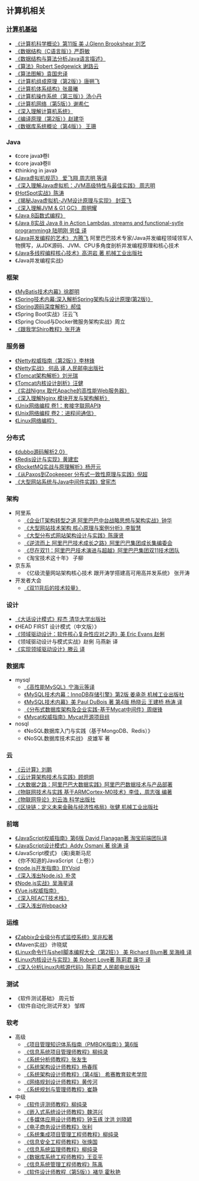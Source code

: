 ## 计算机相关

### [计算机基础](/99-book/notes/00-base/README.md)
* [《计算机科学概论》第11版 美 J.Glenn Brookshear 刘艺](/99-book/notes/00-base/计算机科学概论.md)
* [《数据结构（C语言版）》严蔚敏](/99-book/notes/00-base/数据结构.md)
* [《数据结构与算法分析Java语言描述》](/99-book/notes/00-base/数据结构与算法分析Java语言描述.md)
* [《算法》Robert Sedgewick 谢路云](/99-book/notes/00-base/算法.md)
* [《算法图解》袁国忠译](/99-book/notes/00-base/算法图解.md)
* [《计算机组成原理（第2版）》唐朔飞](/99-book/notes/00-base/计算机组成原理.md)
* [《计算机体系结构》张晨曦](/99-book/notes/00-base/计算机体系结构.md)
* [《计算机操作系统（第三版）》汤小丹](/99-book/notes/00-base/计算机操作系统.md)
* [《计算机网络（第5版）》谢希仁](/99-book/notes/00-base/计算机网络.md)
* [《深入理解计算机系统》](/99-book/notes/00-base/深入理解计算机系统.md)
* [《编译原理（第2版）》赵建华](/99-book/notes/00-base/编译原理.md)
* [《数据库系统概论（第4版）》 王珊](/99-book/notes/00-base/数据库系统概论.md)

### Java
* 《core java》卷I
* 《core java》卷II
* 《thinking in java》
* [《Java虚拟机规范》 爱飞翔 周志明 等译](/99-book/notes/10-java/Java虚拟机规范.md)
* [《深入理解Java虚拟机：JVM高级特性与最佳实践》 周志明](/99-book/notes/10-java/深入理解Java虚拟机.md)
* [《HotSpot实战》陈涛](/99-book/notes/10-java/HotSpot实战.md)
* [《揭秘Java虚拟机-JVM设计原理与实现》 封亚飞](/99-book/notes/10-java/揭秘Java虚拟机.md)
* [《深入理解JVM & G1 GC》 周明耀](/99-book/notes/10-java/深入理解JVM&G1GC.md)
* [《Java 8函数式编程》](/99-book/notes/10-java/Java%208函数式编程.md)
* [《Java 8实战 Java 8 in Action Lambdas, streams and functional-sytle programming》 陆明刚 劳佳 译](/99-book/notes/10-java/Java%208实战.md)
* [《Java并发编程的艺术》 方腾飞](/99-book/notes/10-java/Java并发编程的艺术.md) 阿里巴巴技术专家/Java并发编程领域领军人物撰写，从JDK源码、JVM、CPU多角度剖析并发编程原理和核心技术
* [《Java多线程编程核心技术》高洪岩 著 机械工业出版社](/99-book/notes/10-java/Java多线程编程核心技术.md)
* 《Java并发编程实战》

### 框架
* [《MyBatis技术内幕》徐郡明](/99-book/notes/20-framework/Mybatis技术内幕.md)
* [《Spring技术内幕:深入解析Spring架构与设计原理(第2版)》](/99-book/notes/20-framework/Spring技术内幕(2).md)
* [《Spring源码深度解析》郝佳](/99-book/notes/20-framework/Spring源码深度解析.md)
* 《Spring Boot实战》汪云飞
* 《Spring Cloud与Docker微服务架构实战》周立
* [《跟我学Shiro教程》张开涛](/99-book/notes/20-framework/跟我学Shiro教程.md)

### 服务器
* [《Netty权威指南（第2版）》李林锋](/99-book/notes/21-server/Netty权威指南.md)
* [《Netty实战》 何品 译 人民邮电出版社](/99-book/notes/21-server/Netty实战.md)
* [《Tomcat架构解析》刘光瑞](/99-book/notes/21-server/Tomcat架构解析.md)
* [《Tomcat内核设计剖析》汪健](/99-book/notes/21-server/Tomcat内核设计剖析.md)
* [《实战Nignx 取代Apache的高性能Web服务器》](/99-book/notes/21-server/实战Nignx.md)
* [《深入理解Nginx 模块开发与架构解析》](/99-book/notes/21-server/深入理解Nginx.md)
* [《Unix网络编程 卷1：套接字联网API》](/99-book/notes/21-server/Unix网络编程%20卷1：套接字联网API.md)
* [《Unix网络编程 卷2：进程间通信》](/99-book/notes/21-server/Unix网络编程%20卷2：进程间通信.md)
* [《Linux网络编程》](/99-book/notes/21-server/Linux网络编程.md)

### 分布式
* [《dubbo源码解析2.0》](/99-book/notes/30-distributed/dubbo.md)
* [《Redis设计与实现》黄建宏](/99-book/notes/30-distributed/Redis设计与实现.md)
* [《RocketMQ实战与原理解析》杨开元](/99-book/notes/30-distributed/RocketMQ实战与原理解析.md)
* [《从Paxos到Zookeeper 分布式一致性原理与实践》倪超](/99-book/notes/30-distributed/从Paxos到ZooKeeper.md)
* [《大型网站系统与Java中间件实践》曾宪杰](/99-book/notes/30-distributed/大型网站系统与Java中间件实践.md)

### 架构
* 阿里系
  * [《企业IT架构转型之道 阿里巴巴中台战略思想与架构实战》钟华](/99-book/notes/40-architecture/企业IT架构转型之道.md)
  * [《大型网站技术架构 核心原理与案例分析》李智慧](/99-book/notes/40-architecture/大型网站技术架构.md)
  * [《大型分布式网站架构设计与实践》陈康贤](/99-book/notes/40-architecture/大型分布式网站架构.md)
  * [《逆流而上 阿里巴巴技术成长之路》阿里巴巴集团成长集编委会](/99-book/notes/40-architecture/逆流而上.md)
  * [《尽在双11：阿里巴巴技术演进与超越》阿里巴巴集团双11技术团队](/99-book/notes/40-architecture/尽在双11.md)
  * 《淘宝技术这十年》 子柳
* 京东系
  * 《亿级流量网站架构核心技术 跟开涛学搭建高可用高并发系统》 张开涛
* 开发者大会
  * [《双11背后的技术较量》](/99-book/notes/40-architecture/双11背后的技术较量.md)

### 设计
* [《大话设计模式》程杰 清华大学出版社](/99-book/notes/40-architecture/大话设计模式.md)
* 《HEAD FIRST 设计模式（中文版）》
* [《领域驱动设计：软件核心复杂性应对之道》美 Eric Evans 赵俐](/99-book/notes/40-architecture/领域驱动设计.md)
* 《领域驱动设计与模式实战》赵俐 马燕新 译
* [《实现领域驱动设计》滕云 译](/99-book/notes/40-architecture/实现领域驱动设计.md)

### 数据库
* mysql
  * [《高性能MySQL》宁海元等译](/99-book/notes/50-database/高性能MySQL.md)
  * [《MySQL技术内幕：InnoDB存储引擎》第2版 姜承尧 机械工业出版社](/99-book/notes/50-database/MySQL技术内幕InnoDB存储引擎.md)
  * [《MySQL技术内幕》美 Paul DuBois 著 第4版 杨晓云 王建桥 杨涛 译](/99-book/notes/50-database/MySQL技术内幕.md)
  * [《分布式数据库架构及企业实践-基于Mycat中间件》周继锋](/99-book/notes/50-database/分布式数据库架构及企业实践.md)
  * [《Mycat权威指南》Mycat开源项目组](/99-book/notes/50-database/Mycat权威指南.md)
* nosql
  * 《NoSQL数据库入门与实践（基于MongoDB、Redis）》
  * 《NoSQL数据库技术实战》 皮雄军 著

### 云
* [《云计算》刘鹏](/99-book/notes/51-cloud/云计算.md)
* [《云计算架构技术与实践》顾炯炯](/99-book/notes/51-cloud/云计算架构.md)
* [《大数据之路：阿里巴巴大数据实践》阿里巴巴数据技术与产品部著](/99-book/notes/51-cloud/大数据之路.md)
* [《物联网技术与实践 基于ARMCortex-M0技术》李佳，周志强 编著](/99-book/notes/51-cloud/物联网技术与实践.md)
* [《物联网导论》刘云浩 科学出版社](/99-book/notes/51-cloud/物联网导论.md)
* [《区块链：定义未来金融与经济性格局》张健 机械工业出版社](/99-book/notes/51-cloud/区块链.md)

### 前端
* [《JavaScript权威指南》第6版 David Flanagan著 淘宝前端团队译](/99-book/notes/60-js/JavaScript权威指南(第6版).md)
* [《JavaScript设计模式》Addy Osmani 著 徐涛 译](/99-book/notes/60-js/JavaScript设计模式.md)
* 《JavaScript模式》 (美)奥斯马尼
* 《你不知道的JavaScript（上卷）》	
* [《node.js开发指南》BYVoid](/99-book/notes/60-js/Node.js开发指南.md)
* [《深入浅出Node.js》朴灵](/99-book/notes/60-js/深入浅出NodeJS.md)
* [《Node.js实战》吴海星译](/99-book/notes/60-js/Node.js实战.md)
* [《Vue.js权威指南》](/99-book/notes/60-js/Vue.js权威指南.md)
* [《深入REACT技术栈》](/99-book/notes/60-js/深入REACT技术栈.md)
* [《深入浅出Webpack》](/99-book/notes/60-js/深入浅出Webpack.md)

### 运维
* [《Zabbix企业级分布式监控系统》吴兆松著](/99-book/notes/70-dev-ops/Zabbix企业级分布式监控系统.md)
* 《Maven实战》	许晓斌
* [《Linux命令行与shell脚本编程大全（第2班）》 美 Richard Blum著 吴海峰 译](/99-book/notes/70-dev-ops/Linux命令行与shell脚本编程大全.md)
* [《Linux内核设计与实现》美 Robert Love著 陈莉君 康华 译](/99-book/notes/70-dev-ops/Linux内核设计与实现.md)
* [《深入分析Linux内核源代码》陈莉君 人民邮电出版社](/99-book/notes/70-dev-ops/深入分析Linux内核源代码.md)

### 测试
* 《软件测试基础》 周元哲
* 《软件自动化测试开发》 邹辉

### 软考
* 高级
  * [《项目管理知识体系指南（PMBOK指南）》第6版](/99-book/notes/80-project/PMBOK.md)
  * [《信息系统项目管理师教程》柳纯录](/99-book/notes/80-project/信息系统项目管理师教程.md)
  * [《系统分析师教程》张友生](/99-book/notes/80-project/系统分析师教程.md)
  * [《系统架构设计师教程》杨春晖](/99-book/notes/80-project/系统架构设计师教程.md)
  * [《系统架构设计师教程》（第4版） 希赛教育软考学院](/99-book/notes/80-project/系统架构设计师教程(第4版).md)
  * [《网络规划设计师教程》黄传河](/99-book/notes/80-project/网络规划设计师教程.md)
  * [《系统规划与管理师教程》崔静](/99-book/notes/80-project/系统规划与管理师教程.md)
* 中级
  * [《软件评测师教程》柳纯录](/99-book/notes/80-project/软件评测师教程.md)
  * [《嵌入式系统设计师教程》魏洪兴](/99-book/notes/80-project/嵌入式系统设计师教程.md)
  * [《多媒体应用设计师教程》钟玉琢 沈洪 刘晓颖](/99-book/notes/80-project/多媒体应用设计师教程.md)
  * [《电子商务设计师教程》张利](/99-book/notes/80-project/电子商务设计师教程.md)
  * [《系统集成项目管理工程师教程》柳纯录](/99-book/notes/80-project/系统集成项目管理工程师教程.md)
  * [《信息安全工程师教程》张焕国](/99-book/notes/80-project/信息安全工程师教程.md)
  * [《信息系统监理师教程》柳纯录](/99-book/notes/80-project/信息系统监理师教程.md)
  * [《数据库系统工程师教程》王亚平](/99-book/notes/80-project/数据库系统工程师教程.md)
  * [《信息系统管理工程师教程》陈禹](/99-book/notes/80-project/信息系统管理工程师教程.md)
  * [《软件设计师教程（第5版）》褚华 霍秋艳](/99-book/notes/80-project/软件设计师教程.md)